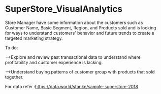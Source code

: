 # SuperStore_VisualAnalytics
Store Manager have some information about the customers such as Customer Name, Basic Segment, Region, and Products sold and is  looking for ways to understand customers' behavior and future trends to create a targeted marketing strategy.

To do:

-->Explore and review past transactional data to understand where profitability and customer experience  is lacking.

-->Understand buying patterns of customer group with products that sold together.

For data refer :https://data.world/stanke/sample-superstore-2018
